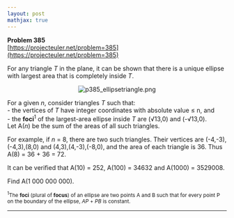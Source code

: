 ```yaml
---
layout: post
mathjax: true
---
```

**Problem 385**  
[https://projecteuler.net/problem=385](https://projecteuler.net/problem=385)

<p>
For any triangle <var>T</var> in the plane, it can be shown that there is a unique ellipse with largest area that is completely inside <var>T</var>.
</p><p align="center">
<img src="https://projecteuler.net/project/images/p385_ellipsetriangle.png" alt="p385_ellipsetriangle.png" /></p>
<p>
For a given <var>n</var>, consider triangles <var>T</var> such that:<br />
- the vertices of <var>T</var> have integer coordinates with absolute value ≤ n, and <br />
- the <b>foci</b><sup>1</sup> of the largest-area ellipse inside <var>T</var> are (√13,0) and (-√13,0).<br />
Let A(<var>n</var>) be the sum of the areas of all such triangles.
</p>
<p>
For example, if <var>n</var> = 8, there are two such triangles. Their vertices are (-4,-3),(-4,3),(8,0) and (4,3),(4,-3),(-8,0), and the area of each triangle is 36. Thus A(8) = 36 + 36 = 72.
</p>
<p>
It can be verified that A(10) = 252, A(100) = 34632 and A(1000) = 3529008.
</p>
<p>
Find A(1 000 000 000).
</p>
<p>

<span style="font-size:smaller;"><sup>1</sup>The <b>foci</b> (plural of <b>focus</b>) of an ellipse are two points A and B such that for every point P on the boundary of the ellipse, <var>AP</var> + <var>PB</var> is constant.</span>


</p>



---
